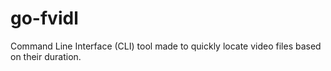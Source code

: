 # go-fvidl
Command Line Interface (CLI) tool made to quickly locate video files based on their duration.
